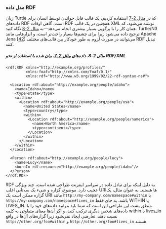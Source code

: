 ### مدل داده RDF

زبان Turtle که در [مثال 2-7](#fig_graph_n3_shorthand) استفاده کردیم، یک قالب قابل خواندن توسط انسان برای داده‌های RDF است. گاهی اوقات RDF همچنین در یک قالب XML نوشته می‌شود، که همان کار را با پرگویی بسیار بیشتری انجام می‌دهد—به [مثال 2-8](#fig_graph_rdf_xml) نگاه کنید. Turtle/N3 ترجیح داده می‌شود زیرا برای چشم‌ها بسیار راحت‌تر است، و ابزارهایی مانند Apache Jena [[42](ch02.html#Jena2013)] می‌توانند در صورت لزوم به طور خودکار بین قالب‌های مختلف RDF تبدیل کنند.

##### مثال 2-8. داده‌های [مثال 2-7](#fig_graph_n3_shorthand)، بیان شده با استفاده از نحو RDF/XML

```
<rdf:RDF xmlns="http://example.org/profiles/"
         xmlns:foaf="http://xmlns.com/foaf/0.1/"
         xmlns:rdf="http://www.w3.org/1999/02/22-rdf-syntax-ns#">

  <Location rdf:about="http://example.org/people/idaho">
    <name>Idaho</name>
    <type>state</type>
    <within>
      <Location rdf:about="http://example.org/people/usa">
        <name>United States</name>
        <type>country</type>
        <within>
          <Location rdf:about="http://example.org/people/namerica">
            <name>North America</name>
            <type>continent</type>
          </Location>
        </within>
      </Location>
    </within>
  </Location>

  <Person rdf:about="http://example.org/people/lucy">
    <name>Lucy</name>
    <bornIn rdf:resource="http://example.org/people/idaho"/>
  </Person>
</rdf:RDF>
```

RDF به دلیل اینکه برای تبادل داده در سراسر اینترنت طراحی شده است، چند ویژگی عجیب دارد. موضوع، گزاره و شیء یک سه‌تایی اغلب URIها هستند. به عنوان مثال، یک گزاره ممکن است یک URI مانند `http://my-company.com/namespace#within` یا `http://my-company.com/namespace#lives_in` باشد، به جای فقط WITHIN یا LIVES_IN. منطق پشت این طراحی این است که شما باید بتوانید داده‌های خود را با داده‌های شخص دیگری ترکیب کنید، و اگر آن‌ها معنای متفاوتی به کلمه within یا lives_in نسبت دهند، تعارضی ایجاد نمی‌شود زیرا گزاره‌های آن‌ها در واقع `http://other.org/foo#within` و `http://other.org/foo#lives_in` هستند. 